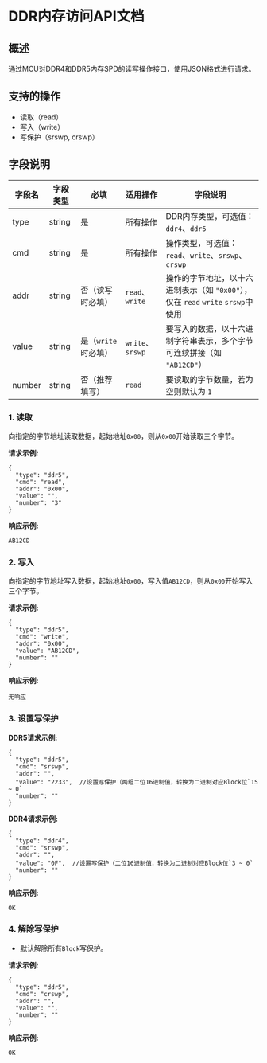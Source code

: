# DDR内存访问API文档

## 概述
通过MCU对DDR4和DDR5内存SPD的读写操作接口，使用JSON格式进行请求。

## 支持的操作
- 读取（read）
- 写入（write）
- 写保护（srswp, crswp）

## 字段说明

| 字段名  | 字段类型 | 必填   | 适用操作         | 字段说明                                                                 |
|---------|----------|--------|------------------|--------------------------------------------------------------------------|
| type    | string   | 是     | 所有操作         | DDR内存类型，可选值：`ddr4`、`ddr5`                                      |
| cmd     | string   | 是     | 所有操作         | 操作类型，可选值：`read`、`write`、`srswp`、`crswp`                      |
| addr    | string   | 否（读写时必填） | `read`、`write` | 操作的字节地址，以十六进制表示（如 `"0x00"`），仅在 `read`  `write` `srswp`中使用 |
| value   | string   | 是（`write` 时必填） | `write`、`srswp` | 要写入的数据，以十六进制字符串表示，多个字节可连续拼接（如 `"AB12CD"`）       |
| number  | string   | 否（推荐填写）     | `read`           | 要读取的字节数量，若为空则默认为 `1`                                       |

### 1. 读取
向指定的字节地址读取数据，起始地址`0x00`，则从`0x00`开始读取三个字节。

**请求示例:**
```
{
  "type": "ddr5",
  "cmd": "read",
  "addr": "0x00",
  "value": "",
  "number": "3"  
}
```

**响应示例:**
```
AB12CD
```

### 2. 写入
向指定的字节地址写入数据，起始地址`0x00`，写入值`AB12CD`，则从`0x00`开始写入三个字节。

**请求示例:**
```
{
  "type": "ddr5",
  "cmd": "write",
  "addr": "0x00",
  "value": "AB12CD",
  "number": ""
}
```

**响应示例:**
```
无响应
```

### 3. 设置写保护

**DDR5请求示例:**
```
{
  "type": "ddr5",
  "cmd": "srswp",
  "addr": "",
  "value": "2233",  //设置写保护（两组二位16进制值，转换为二进制对应Block位`15 ~ 0`
  "number": ""
}
```

**DDR4请求示例:**
```
{
  "type": "ddr4",
  "cmd": "srswp",
  "addr": "",
  "value": "0F",  //设置写保护（二位16进制值，转换为二进制对应Block位`3 ~ 0`
  "number": ""
}
```

**响应示例:**
```
OK
```

### 4. 解除写保护

 - 默认解除所有`Block`写保护。

**请求示例:**
```
{
  "type": "ddr5",
  "cmd": "crswp",
  "addr": "",
  "value": "",
  "number": ""
}
```

**响应示例:**
```
OK
```

